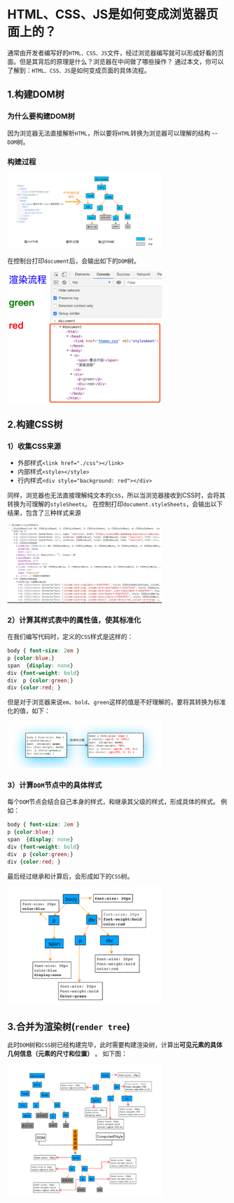 # HTML、CSS、JS是如何变成浏览器页面上的？
通常由开发者编写好的`HTML、CSS、JS`文件，经过浏览器编写就可以形成好看的页面。但是其背后的原理是什么？浏览器在中间做了哪些操作？
通过本文，你可以了解到：`HTML、CSS、JS`是如何变成页面的具体流程。
## 1.构建DOM树
### 为什么要构建DOM树
因为浏览器无法直接解析`HTML`，所以要将`HTML`转换为浏览器可以理解的结构 -- `DOM`树。
### 构建过程
<div style="width:70%;">

![img.png](./img/img.png)
</div>

在控制台打印`document`后，会输出如下的`DOM`树。
<div style="width:70%;">

![img.png](./img/img2.png)
</div>

## 2.构建CSS树
### 1）收集CSS来源
- 外部样式`<link href="./css"></link>`
- 内部样式`<style></style>`
- 行内样式`<div style="background: red"></div>`

同样，浏览器也无法直接理解纯文本的`CSS`，所以当浏览器接收到CSS时，会将其转换为可理解的`styleSheets`。
在控制打印`document.styleSheets`，会输出以下结果，包含了三种样式来源
<div style="width:70%;">

![img.png](./img/img3.png)
</div>

### 2）计算其样式表中的属性值，使其标准化
在我们编写代码时，定义的`CSS`样式是这样的：
```css
body { font-size: 2em }
p {color:blue;}
span  {display: none}
div {font-weight: bold}
div  p {color:green;}
div {color:red; }
```
但是对于浏览器来说`em`、`bold`、`green`这样的值是不好理解的，要将其转换为标准化的值，如下：

<div style="width:70%;">

![img.png](./img/img4.png)
</div>

### 3）计算`DOM`节点中的具体样式
每个`DOM`节点会结合自己本身的样式，和继承其父级的样式，形成具体的样式。
例如：
```css
body { font-size: 2em }
p {color:blue;}
span  {display: none}
div {font-weight: bold}
div  p {color:green;}
div {color:red; }
```
最后经过继承和计算后，会形成如下的`CSS`树。
<div style="width:70%;">

![img.png](./img/img5.png)
</div>

## 3.合并为渲染树(`render tree`)
此时`DOM`树和`CSS`树已经构建完毕，此时需要构建渲染树，计算出**可见元素的具体几何信息（元素的尺寸和位置）** 。
如下图：
<div style="width:70%;">

![img.png-w140](./img/img6.png)
</div>

